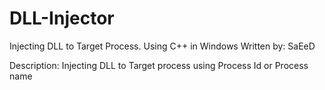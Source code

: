 # DLL-Injector
Injecting DLL to Target Process. Using C++ in Windows
Written by: SaEeD

Description: Injecting DLL to Target process using Process Id or Process name

